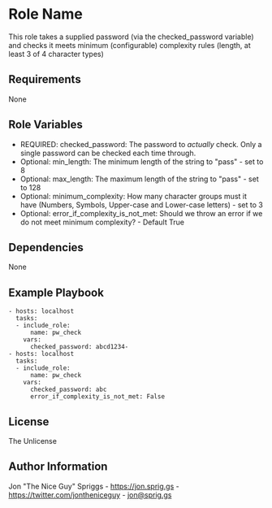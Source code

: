 Role Name
=========

This role takes a supplied password (via the checked_password variable) and checks it meets minimum (configurable) complexity rules (length, at least 3 of 4 character types)

Requirements
------------

None

Role Variables
--------------

* REQUIRED: checked_password: The password to *actually* check. Only a single password can be checked each time through.
* Optional: min_length: The minimum length of the string to "pass" - set to 8
* Optional: max_length: The maximum length of the string to "pass" - set to 128
* Optional: minimum_complexity: How many character groups must it have (Numbers, Symbols, Upper-case and Lower-case letters) - set to 3
* Optional: error_if_complexity_is_not_met: Should we throw an error if we do not meet minimum complexity? - Default True

Dependencies
------------

None

Example Playbook
----------------

    - hosts: localhost
      tasks:
      - include_role:
          name: pw_check
        vars:
          checked_password: abcd1234-
    - hosts: localhost
      tasks:
      - include_role:
          name: pw_check
        vars:
          checked_password: abc
          error_if_complexity_is_not_met: False

License
-------

The Unlicense

Author Information
------------------

Jon "The Nice Guy" Spriggs - https://jon.sprig.gs - https://twitter.com/jontheniceguy - jon@sprig.gs
